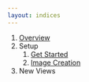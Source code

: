 ```yaml
---
layout: indices
---
```


1. [Overview](/index)
1. Setup
    1. [Get Started](/setup/get-started)
    1. [Image Creation](/setup/create-images)
1. New Views